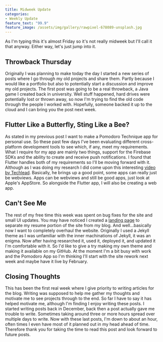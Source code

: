 ```yaml
---
title: Midweek Update
categories:
- Weekly Update
feature_text: "99.9"
feature_image: /assets/img/gallery/rawpixel-678089-unsplash.jpg
---
```

As I'm typing this it's almost Friday so it's not really midweek but I'll call it that anyway. Either way, let's just jump into it. 

## Throwback Thursday
Originally I was planning to make today the day I started a new series of posts where I go through my old projects and share them. Partly because I would like a portfolio but also to potentially start a discussion and improve my old projects. The first post was going to be a real throwback, a Java game I created back in university. Well stuff happened, hard drives were potentially lost or thrown away, so now I'm trying to find the old code through the people I worked with. Hopefully, someone backed it up to the cloud and I can bring you the post next week. 

## Flutter Like a Butterfly, Sting Like a Bee?
As stated in my previous post I want to make a Pomodoro Technique app for personal use. So these past few days I've been evaluating different cross-platform development tools to see which, if any, meet my requirements. What I require for my app are mainly two things, support for the Firebase SDKs and the ability to create and receive push notifications. I found that Flutter handles both of my requirements so I'll be moving forward with it. Although as I was doing my research I did come upon this interesting [video by Techlead](https://youtu.be/-n5G48o2bxQ). Basically, he brings up a good point, some apps can really just be webviews. Apps can be webviews and still be good apps, just look at Apple's AppStore. So alongside the Flutter app, I will also be creating a web app.

## Can't See Me
The rest of my free time this week was spent on bug fixes for the site and small UI updates. You may have noticed I created a [landing page](https://hpquintana.github.io/) to separate my resume portion of the site from my blog. And well...basically now I want to completely overhaul the website. Originally I used a Jekyll theme as I was unfamiliar with the inner machinations of Jekyll, it was an enigma. Now after having researched it, used it, deployed it, and updated it I'm comfortable with it. So I'd like to give a try making my own theme and making it available on my GitHub. At the moment I'm a bit busy with work and the Pomodoro App so I'm thinking I'll start with the site rework next week and maybe have it live by February.

## Closing Thoughts 
This has been the first real week where I give priority to writing articles for the blog. Writing was supposed to help me gather my thoughts and motivate me to see projects through to the end. So far I have to say it has helped motivate me, although I'm finding I enjoy writing these posts. I started writing posts back in December, back then a post actually gave me trouble to write. Sometimes taking around three or more hours spread over multiple days to write. Now with these last posts, I'm down to about an hour, often times I even have most of it planned out in my head ahead of time. Therefore thank you for taking the time to read this post and look forward to future posts.
